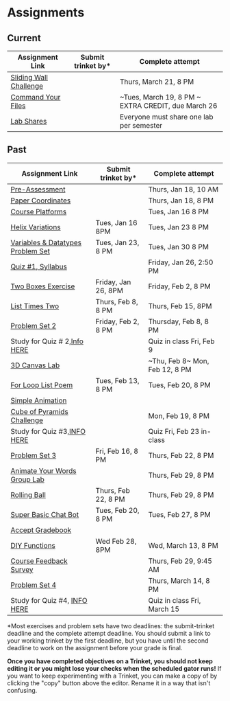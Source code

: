 # Assignments

## Current

| Assignment Link                                                                                                                           | Submit trinket by\* | Complete attempt                         |
| ----------------------------------------------------------------------------------------------------------------------------------------- | ------------------- | ---------------------------------------- |
| [Sliding Wall Challenge](https://classroom.github.com/a/wqnNGfU5)                                                                     |                     | Thurs, March 21, 8 PM                    |
| [Command Your Files](https://classroom.github.com/a/Oua4f7-l)                                                                             |                     | ~Tues, March 19, 8 PM ~ EXTRA CREDIT, due March 26                    |
| [Lab Shares](https://github.com/allegheny-college-cmpsc-100-spring-2024/slides/blob/main/reminders/labShares.md)                          |                     | Everyone must share one lab per semester |


## Past

| Assignment Link                                                                                                                      | Submit trinket by\* | Complete attempt               |
| ------------------------------------------------------------------------------------------------------------------------------------ | ------------------- | ------------------------------ |
| [Pre-Assessment](https://docs.google.com/forms/d/e/1FAIpQLSfI8_lGf7UB6HnVHs0JR19XtWAWmneT_HUIM1-ACb_C7mWakw/viewform?usp=sf_link)    |                     | Thurs, Jan 18, 10 AM           |
| [Paper Coordinates](https://classroom.github.com/a/tOox8MQP)                                                                         |                     | Thurs, Jan 18, 8 PM            |
| [Course Platforms](https://classroom.github.com/a/I_aPYXfe)                                                                          |                     | Tues, Jan 16 8 PM              |
| [Helix Variations](https://classroom.github.com/a/iYUubKEG)                                                                          | Tues, Jan 16 8PM    | Tues, Jan 23 8 PM              |
| [Variables & Datatypes Problem Set](https://classroom.github.com/a/UNxAOcxS)                                                         | Tues, Jan 23, 8 PM  | Tues, Jan 30 8 PM              |
| [Quiz #1, Syllabus](https://docs.google.com/forms/d/e/1FAIpQLScanSjvjOR6N-Rf6yZ-pl0gq8Pm-xRVHQ2uahtVkvkKdG-eIg/viewform?usp=sf_link) |                     | Friday, Jan 26, 2:50 PM        |
| [Two Boxes Exercise](https://classroom.github.com/a/87Sq-wos)                                                                        | Friday, Jan 26, 8PM | Friday, Feb 2, 8 PM            |
| [List Times Two](https://classroom.github.com/a/taX8ZU6t)                                                                            | Thurs, Feb 8, 8 PM  | Thurs, Feb 15, 8PM             |
| [Problem Set 2](https://classroom.github.com/a/bvROnoOH)                                                                             | Friday, Feb 2, 8 PM | Thursday, Feb 8, 8 PM          |
| Study for Quiz # 2,[Info HERE](https://github.com/allegheny-college-cmpsc-100-spring-2024/slides/blob/main/reminders/feb-9-quiz.md)  |                     | Quiz in class Fri, Feb 9       |
| [3D Canvas Lab](https://classroom.github.com/a/45BEsoro)                                                                             |                     | ~Thu, Feb 8~ Mon, Feb 12, 8 PM |
| [For Loop List Poem](https://classroom.github.com/a/48MUfU-F)                                                                        | Tues, Feb 13, 8 PM  | Tues, Feb 20, 8 PM             |
| [Simple Animation](https://classroom.github.com/a/EU6LyQlp) | | |
| [Cube of Pyramids Challenge](https://classroom.github.com/a/zrz_IC5W)                                                                |                     | Mon, Feb 19, 8 PM              |
| Study for Quiz #3,[INFO HERE](https://github.com/allegheny-college-cmpsc-100-spring-2024/slides/blob/main/reminders/quiz-3.md)       |                     | Quiz Fri, Feb 23 in-class      |
| [Problem Set 3](https://classroom.github.com/a/YirqgstC)                                                                             | Fri, Feb 16, 8 PM   | Thurs, Feb 22, 8 PM            |
| [Animate Your Words Group Lab](https://classroom.github.com/a/HdHWCaJJ)                                                                   |                     | Thurs, Feb 29, 8 PM                      |
| [Rolling Ball](https://classroom.github.com/a/AyfrQbje)                                                                                   | Thurs, Feb 22, 8 PM | Thurs, Feb 29, 8 PM                      |
| [Super Basic Chat Bot](https://classroom.github.com/a/zFgt-VMj)                                                                           | Tues, Feb 20, 8 PM  | Tues, Feb 27, 8 PM                       |
| [Accept Gradebook](https://classroom.github.com/a/7dLK4j3-)                                                                               |                     |                                          |
| [DIY Functions](https://classroom.github.com/a/iCIuKx1Y)                                                                                  | Wed Feb 28, 8PM     | Wed, March 13, 8 PM                      |
| [Course Feedback Survey](https://docs.google.com/forms/d/e/1FAIpQLSciC4qjeHVpMU3mrBb7DDafB6i_96lPj37Ye9oei5rKWzbsnA/viewform?usp=sf_link) |                     | Thurs, Feb 29, 9:45 AM                   |
| [Problem Set 4](https://classroom.github.com/a/o3j_EDOb)                                                                                  |                     | Thurs, March 14, 8 PM                    |
| Study for Quiz #4, [INFO HERE](https://github.com/allegheny-college-cmpsc-100-spring-2024/slides/blob/main/reminders/quiz-4.md)           |                     | Quiz in class Fri, March 15              |

\*Most exercises and problem sets have two deadlines: the submit-trinket deadline and the complete attempt deadline. You should submit a link to your working trinket by the first deadline, but you have until the second deadline to work on the assignment before your grade is final.

**Once you have completed objectives on a Trinket, you should not keep editing it or you might lose your checks when the scheduled gator runs!** If you want to keep experimenting with a Trinket, you can make a copy of by clicking the "copy" button above the editor. Rename it in a way that isn't confusing.
